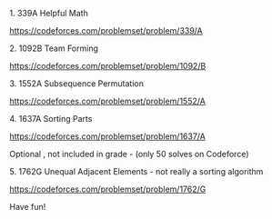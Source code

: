 1\. 339A Helpful Math

https://codeforces.com/problemset/problem/339/A

2\. 1092B Team Forming

https://codeforces.com/problemset/problem/1092/B

3\. 1552A Subsequence Permutation

https://codeforces.com/problemset/problem/1552/A

4\. 1637A Sorting Parts

https://codeforces.com/problemset/problem/1637/A

Optional , not included in grade - (only 50 solves on Codeforce)

5\. 1762G Unequal Adjacent Elements - not really a sorting algorithm

https://codeforces.com/problemset/problem/1762/G

Have fun!
